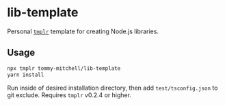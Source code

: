 # lib-template

Personal [`tmplr`](https://github.com/loreanvictor/tmplr) template for creating Node.js libraries.

## Usage

```sh
npx tmplr tommy-mitchell/lib-template
yarn install
```

Run inside of desired installation directory, then add `test/tsconfig.json` to git exclude. Requires `tmplr` v0.2.4 or higher.
